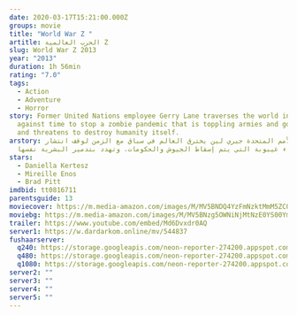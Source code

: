 ```yaml
---
date: 2020-03-17T15:21:00.000Z
groups: movie
title: "World War Z "
artitle: الحرب العالمية Z
slug: World War Z 2013
year: "2013"
duration: 1h 56min
rating: "7.0"
tags:
  - Action
  - Adventure
  - Horror
story: Former United Nations employee Gerry Lane traverses the world in a race
  against time to stop a zombie pandemic that is toppling armies and governments
  and threatens to destroy humanity itself.
arstory: موظف الأمم المتحدة جيري لين يخترق العالم في سباق مع الزمن لوقف انتشار
  وباء غيبوبة التي يتم إسقاط الجيوش والحكومات، وتهدد بتدمير البشرية نفسها.
stars:
  - Daniella Kertesz
  - Mireille Enos
  - Brad Pitt
imdbid: tt0816711
parentsguide: 13
moviecover: https://m.media-amazon.com/images/M/MV5BNDQ4YzFmNzktMmM5ZC00MDZjLTk1OTktNDE2ODE4YjM2MjJjXkEyXkFqcGdeQXVyNTA4NzY1MzY@._V1_UX182_CR0,0,182,268_AL_.jpg
moviebg: https://m.media-amazon.com/images/M/MV5BNzg5OWNiNjMtNzE0YS00YmRkLWI2M2MtYTlhZjZlMTU2NjI4XkEyXkFqcGdeQXVyOTc5MDI5NjE@._V1_SX1777_CR0,0,1777,618_AL_.jpg
trailer: https://www.youtube.com/embed/Md6Dvxdr0AQ
server1: https://w.dardarkom.online/mv/544837
fushaarserver:
  q240: https://storage.googleapis.com/neon-reporter-274200.appspot.com/fushaar/media/2003/2003-240p.mp4
  q480: https://storage.googleapis.com/neon-reporter-274200.appspot.com/fushaar/media/2003/2003-480p.mp4
  q1080: https://storage.googleapis.com/neon-reporter-274200.appspot.com/fushaar/media/2003/2003.mp4
server2: ""
server3: ""
server4: ""
server5: ""
---
```

